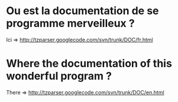 # Ou est la documentation de se programme merveilleux ? #
Ici => http://tzparser.googlecode.com/svn/trunk/DOC/fr.html

# Where the documentation of this wonderful program ? #
There => http://tzparser.googlecode.com/svn/trunk/DOC/en.html